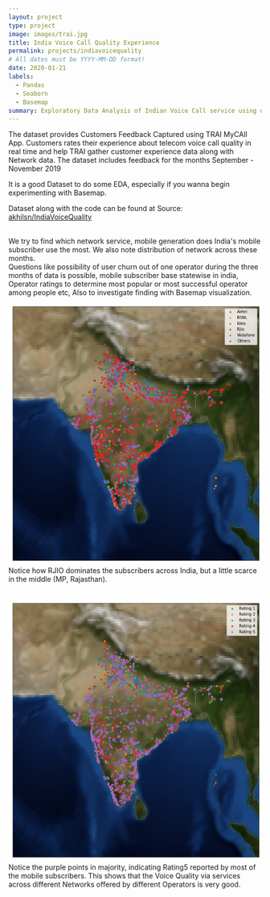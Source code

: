 ```yaml
---
layout: project
type: project
image: images/trai.jpg
title: India Voice Call Quality Experience
permalink: projects/indiavoicequality
# All dates must be YYYY-MM-DD format!
date: 2020-01-21
labels:
  - Pandas
  - Seaborn
  - Basemap
summary: Exploratory Data Analysis of Indian Voice Call service using data obtained from TRAI MyCall App
---
```


The dataset provides Customers Feedback Captured using TRAI MyCAll App. Customers rates their experience about telecom voice call quality in real time and help TRAI gather customer experience data along with Network data. The dataset includes feedback for the months September - November 2019

It is a good Dataset to do some EDA, especially if you wanna begin experimenting with Basemap.

Dataset along with the code can be found at Source: <a href="https://github.com/akhilsn/Kaggle-Projects/tree/master/Voice%20Call%20Quality%20Experience%20EDA"><i class="large github icon "></i>akhilsn/IndiaVoiceQuality</a>
<br><br>

We try to find which network service, mobile generation does India's mobile subscriber use the most. We also note distribution of network across these months.<br>
Questions like possibility of user churn out of one operator during the three months of data is possible, mobile subscriber base statewise in india, Operator ratings to determine most popular or most successful operator among people etc,
Also to investigate finding with Basemap visualization.<br>

<img class="ui medium right floated rounded image" src="../images/operatorwiseindiamap.png"><br>
Notice how RJIO dominates the subscribers across India, but a little scarce in the middle (MP, Rajasthan).
<br><br><br>
<img class="ui medium right floated rounded image" src="../images/ratingwiseindiamap.png"><br>
Notice the purple points in majority, indicating Rating5 reported by most of the mobile subscribers.
This shows that the Voice Quality via services across different Networks offered by different Operators is very good.
